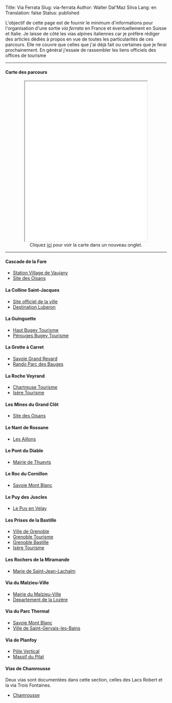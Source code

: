 Title:       Via Ferrata
Slug:        via-ferrata
Author:      Walter Dal'Maz Silva
Lang:        en
Translation: false
Status:      published

L'objectif de cette page est de fournir le minimum d'informations pour l'organisation d'une sortie *via ferrata* en France et éventuellement en Suisse et Italie. Je laisse de côté les vias alpines italiennes car je préfère rédiger des articles dédiés à propos en vue de toutes les particularités de ces parcours. Elle ne couvre que celles que j'ai déjà fait ou certaines que je ferai prochainement. En général j'essaie de rassembler les liens officiels des offices de tourisme

---

#### Carte des parcours

<figure align="center">
    <iframe 
        src   = "../media/via-ferrata"
        width = "90%"
        height= "500px"
        title = "Adventure Track"
        >
    </iframe>
    <figcaption>
    Cliquez <a href="../media/via-ferrata" target="_blank">ici</a> pour voir la carte dans un nouveau onglet.
    </figcaption>
</figure>

---

#### Cascade de la Fare

- [Station Village de Vaujany](https://www.vaujany.com/fr/vivez-lete/via-ferrata/)
- [Site des Oisans](https://www.oisans.com/equipement/via-ferrata-de-la-cascade-de-la-fare/)

#### La Colline Saint-Jacques

- [Site officiel de la ville](https://www.cavaillon.fr/via-ferrata.html)
- [Destination Luberon](https://www.destinationluberon.com/bouger/la-via-ferrata-de-cavaillon)

#### La Guinguette

- [Haut Bugey Tourisme](https://www.hautbugey-tourisme.com/equipement/via-ferrata-de-la-guinguette-2/)
- [Pérouges Bugey Tourisme](https://www.perouges-bugey-tourisme.com/decouvrir/la-via-ferrata-de-la-guinguette/)

#### La Grotte à Carret

- [Savoie Grand Revard](https://www.savoiegrandrevard.com/via-ferrata-de-la-grotte-a-carret-saint-jean-d-arvey.html)
- [Rando Parc des Bauges](https://rando.parcdesbauges.com/trek/20084-Via-ferrata----Jules-Carret---Les-P-tchis)

#### La Roche Veyrand

- [Chartreuse Tourisme](https://www.chartreuse-tourisme.com/en/touristic_sheet/via-ferrata-roche-veyrand-saint-pierre-dentremont-en-2777366/)
- [Isère Tourisme](https://www.isere-tourisme.com/equipements/ferrata-roche-veyrand)

#### Les Mines du Grand Clôt

- [Site des Oisans](https://www.oisans.com/equipement/via-ferrata-des-mines-du-grand-clot/)

#### Le Nant de Rossane

- [Les Aillons](https://www.lesaillons.com/la-via-ferrata-ecole-du-nant-de-rossane.html)

#### Le Pont du Diable

- [Mairie de Thueyts](https://www.thueyts.fr/vie-quotidienne/sport-et-loisirs/la-via-ferrata/)

#### Le Roc du Cornillon

- [Savoie Mont Blanc](https://www.savoie-mont-blanc.com/sports-de-grimpe/via-ferrata-du-roc-de-cornillon-132651/)

#### Le Puy des Juscles

- [Le Puy en Velay](https://www.lepuyenvelay-tourisme.fr/equipements/via-ferrata-le-puy-des-juscles/)

#### Les Prises de la Bastille

- [Ville de Grenoble](https://www.grenoble.fr/2882-via-ferrata-et-escalade-a-la-bastille.htm)
- [Grenoble Tourisme](https://www.grenoble-tourisme.com/fr/blog/via-ferrata-a-grenoble/)
- [Grenoble Bastille](https://bastille-grenoble.fr/via-ferrata-bastille-grenoble/)
- [Isère Tourisme](https://www.isere-tourisme.com/equipements/ferrata-de-grenoble-les-prises-de-la-bastille)

#### Les Rochers de la Miramande

- [Marie de Saint-Jean-Lachalm](https://www.saintjeanlachalm.fr/via-ferrata.php)

#### Via du Malzieu-Ville

- [Mairie du Malzieu-Ville](https://le-malzieu-ville.fr/via-ferrata/)
- [Departement de la Lozère](https://lozere.fr/la-ferrata-du-malzieu.html)

#### Via du Parc Thermal

- [Savoie Mont Blanc](https://www.savoie-mont-blanc.com/en/climbing-viaferrata-and-adventure-courses/via-ferrata-du-parc-thermal-5063203/)
- [Ville de Saint-Gervais-les-Bains](https://www.saintgervais.com/jai-envie/activites/activites-outdoor-sportive/via-ferrata/)

#### Via de Planfoy

- [Pôle Vertical](https://www.pilat-tourisme.fr/planifier/activites-et-detente/sensations/avec-des-cordes/pole-vertical-via-ferrata-adultes-2655334)
- [Massif du Pilat](https://massifdupilat.com/via-ferrata-planfoy/)

#### Vias de Chamrousse

Deux vias sont documentées dans cette section, celles des Lacs Robert et la via Trois Fontaines.

- [Chamrousse](https://www.chamrousse.com/plan-via-ferratas.html)
